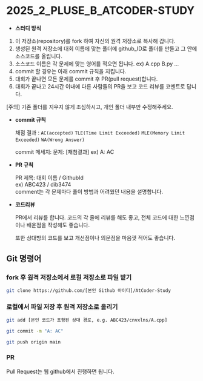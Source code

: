 # 2025_2_PLUSE_B_ATCODER-STUDY

- **스터디 방식**

1. 이 저장소(repository)를 fork 하여 자신의 원격 저장소로 복사해 갑니다.
2. 생성된 원격 저장소에 대회 이름에 맞는 폴더에 github_ID로 폴더를 만들고 그 안에 소스코드를 올립니다.
3. 소스코드 이름은 각 문제에 맞는 영어를 적으면 됩니다. ex) A.cpp B.py ...
4. commit 할 경우는 아래 commit 규칙을 지킵니다.
5. 대회가 끝나면 모든 문제를 commit 후 PR(pull request)합니다.
6. 대회가 끝나고 24시간 이내에 다른 사람들의 PR을 보고 코드 리뷰를 코멘트로 답니다.

[주의] 기존 폴더를 지우지 않게 조심하시고, 개인 폴더 내부만 수정해주세요.

- **commit 규칙**

  채점 결과 : `AC(accepted)` `TLE(Time Limit Exceeded)` `MLE(Memory Limit Exceeded)` `WA(Wrong Answer)`

  commit 메세지: 문제: [채첨결과]
  ex) A: AC

- **PR 규칙**

  PR 제목: 대회 이름 / GithubId  
  ex) ABC423 / dib3474  
  comment는 각 문제마다 풀이 방법과 어려웠던 내용을 설명합니다.

- **코드리뷰**

  PR에서 리뷰를 합니다. 코드의 각 줄에 리뷰를 해도 좋고, 전체 코드에 대한 느낀점이나 배운점을 작성해도 좋습니다.

  또한 상대방의 코드를 보고 개선점이나 의문점을 마음껏 적어도 좋습니다.

## Git 명령어

### fork 후 원격 저장소에서 로컬 저장소로 파일 받기

```bash
git clone https://github.com/[본인 Github 아이디]/AtCoder-Study
```

### 로컬에서 파일 저장 후 원격 저장소로 올리기

```bash
git add [본인 코드가 포함된 상대 경로, e.g. ABC423/cnvxlns/A.cpp]

git commit -m "A: AC"

git push origin main
```

### PR

Pull Request는 웹 github에서 진행하면 됩니다.
